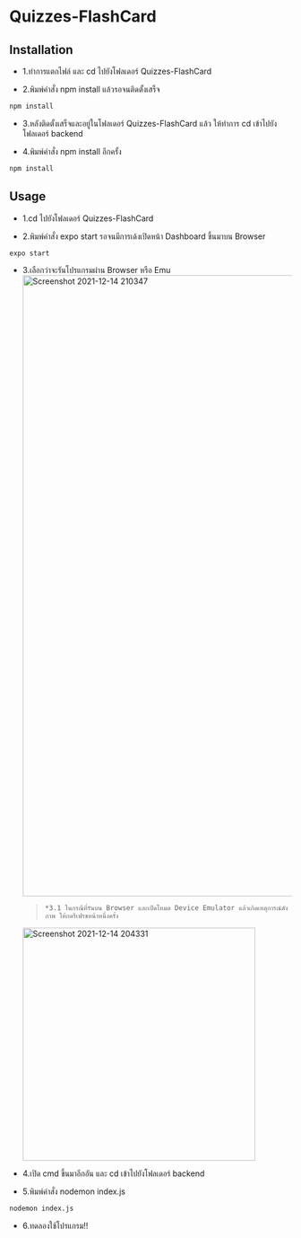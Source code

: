 # Quizzes-FlashCard

## Installation
- 1.ทำการแตกไฟล์ และ cd ไปยังโฟลเดอร์ Quizzes-FlashCard

- 2.พิมพ์คำสั่ง npm install แล้วรอจนติดตั้งเสร็จ
```bash
npm install
```
- 3.หลังติดตั้งเสร็จและอยู่ในโฟลเดอร์ Quizzes-FlashCard แล้ว ให้ทำการ cd เข้าไปยังโฟลเดอร์ backend

- 4.พิมพ์คำสั่ง npm install อีกครั้ง
```bash
npm install
```

## Usage
- 1.cd ไปยังโฟลเดอร์ Quizzes-FlashCard

- 2.พิมพ์คำสั่ง expo start รอจนมีการเด้งเปิดหน้า Dashboard ขึ้นมาบน Browser
```bash
expo start
```
- 3.เลือกว่าจะรันโปรแกรมผ่าน Browser หรือ Emu
  <img width="1106" alt="Screenshot 2021-12-14 210347" src="https://user-images.githubusercontent.com/41195318/146013536-a6038102-99ae-4f34-8d7b-98a4a5b69def.png">

  > `*3.1 ในกรณีที่รันบน Browser และเปิดโหมด Device Emulator แล้วเกิดเหตุการณ์ดังภาพ ให้กดรีเฟรชหน้าหนึ่งครั้ง`
  <img width="415" alt="Screenshot 2021-12-14 204331" src="https://user-images.githubusercontent.com/41195318/146013457-06c0997f-b0cd-4265-86fe-615f18b9c9fe.png">
  
- 4.เปิด cmd ขึ้นมาอีกอัน และ cd เข้าไปยังโฟลเดอร์ backend

- 5.พิมพ์คำสั่ง nodemon index.js
```bash
nodemon index.js
```

- 6.ทดลองใช้โปรแกรม!!
